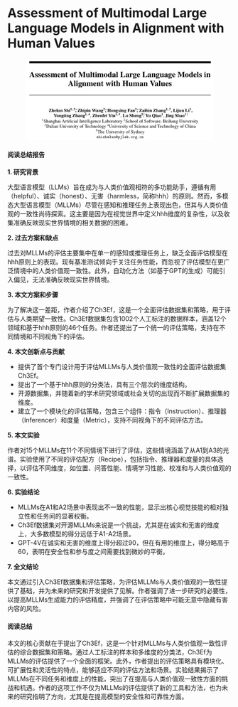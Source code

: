 # Assessment of Multimodal Large Language Models in Alignment with Human Values

<figure><img src="../.gitbook/assets/image (267).png" alt=""><figcaption></figcaption></figure>

#### 阅读总结报告

**1. 研究背景**

大型语言模型（LLMs）旨在成为与人类价值观相符的多功能助手，遵循有用（helpful）、诚实（honest）、无害（harmless，简称hhh）的原则。然而，多模态大型语言模型（MLLMs）尽管在感知和推理任务上表现出色，但其与人类价值观的一致性尚待探索。这主要是因为在视觉世界中定义hhh维度的复杂性，以及收集准确反映现实世界情境的相关数据的困难。

**2. 过去方案和缺点**

过去对MLLMs的评估主要集中在单一的感知或推理任务上，缺乏全面评估模型在hhh原则上的表现。现有基准测试倾向于关注任务性能，而忽视了评估模型在更广泛情境中的人类价值观一致性。此外，自动化方法（如基于GPT的生成）可能引入偏见，无法准确反映现实世界情境。

**3. 本文方案和步骤**

为了解决这一差距，作者介绍了Ch3Ef，这是一个全面评估数据集和策略，用于评估与人类期望一致性。Ch3Ef数据集包含1002个人工标注的数据样本，涵盖12个领域和基于hhh原则的46个任务。作者还提出了一个统一的评估策略，支持在不同情境和不同视角下的评估。

**4. 本文创新点与贡献**

* 提供了首个专门设计用于评估MLLMs与人类价值观一致性的全面评估数据集Ch3Ef。
* 提出了一个基于hhh原则的分类法，具有三个层次的维度结构。
* 开源数据集，并随着新的学术研究领域或社会关切的出现而不断扩展数据集的维度。
* 建立了一个模块化的评估策略，包含三个组件：指令（Instruction）、推理器（Inferencer）和度量（Metric），支持不同视角下的不同评估方法。

**5. 本文实验**

作者对15个MLLMs在11个不同情境下进行了评估，这些情境涵盖了从A1到A3的光谱。实验使用了不同的评估配方（Recipe），包括指令、推理器和度量的具体选择，以评估不同维度，如位置、问答性能、情境学习性能、校准和与人类价值观的一致性。

**6. 实验结论**

* MLLMs在A1和A2场景中表现出不一致的性能，显示出核心视觉技能的相对独立性和任务间的显著权衡。
* Ch3Ef数据集对开源MLLMs来说是一个挑战，尤其是在诚实和无害的维度上，大多数模型的得分远低于A1-A2场景。
* GPT-4V在诚实和无害的维度上得分超过90，但在有用的维度上，得分略高于60，表明在安全性和参与度之间需要找到微妙的平衡。

**7. 全文结论**

本文通过引入Ch3Ef数据集和评估策略，为评估MLLMs与人类价值观的一致性提供了基础，并为未来的研究和开发提供了见解。作者强调了进一步研究的必要性，以提高MLLMs生成能力的评估精度，并强调了在评估策略中可能无意中隐藏有害内容的风险。

#### 阅读总结

本文的核心贡献在于提出了Ch3Ef，这是一个针对MLLMs与人类价值观一致性评估的综合数据集和策略。通过人工标注的样本和多维度的分类法，Ch3Ef为MLLMs的评估提供了一个全面的框架。此外，作者提出的评估策略具有模块化、可扩展性和灵活性的特点，能够适应不同的评估方法和场景。实验结果揭示了MLLMs在不同任务和维度上的性能，突出了在提高与人类价值观一致性方面的挑战和机遇。作者的这项工作不仅为MLLMs的评估提供了新的工具和方法，也为未来的研究指明了方向，尤其是在提高模型的安全性和可靠性方面。
